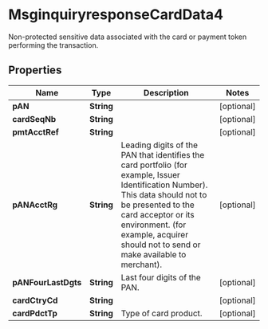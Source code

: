 

# MsginquiryresponseCardData4

Non-protected sensitive data associated with the card or payment token performing the transaction.
## Properties

Name | Type | Description | Notes
------------ | ------------- | ------------- | -------------
**pAN** | **String** |  |  [optional]
**cardSeqNb** | **String** |  |  [optional]
**pmtAcctRef** | **String** |  |  [optional]
**pANAcctRg** | **String** | Leading digits of the PAN that identifies the card portfolio (for example, Issuer Identification Number). This data should not to be presented to the card acceptor or its environment. (for example, acquirer should not to send or make available to merchant). |  [optional]
**pANFourLastDgts** | **String** | Last four digits of the PAN. |  [optional]
**cardCtryCd** | **String** |  |  [optional]
**cardPdctTp** | **String** | Type of card product. |  [optional]



